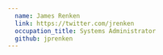 ```yaml
---
  name: James Renken
  link: https://twitter.com/jrenken
  occupation_title: Systems Administrator
  github: jprenken
---
```

